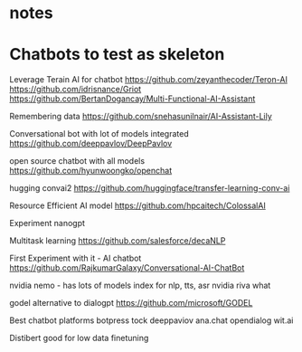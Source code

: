 # notes

# Chatbots to test as skeleton
Leverage Terain AI for chatbot
https://github.com/zeyanthecoder/Teron-AI
https://github.com/idrisnance/Griot
https://github.com/BertanDogancay/Multi-Functional-AI-Assistant

Remembering data
https://github.com/snehasunilnair/AI-Assistant-Lily

Conversational bot with lot of models integrated
https://github.com/deeppavlov/DeepPavlov

open source chatbot with all models
https://github.com/hyunwoongko/openchat

hugging convai2
https://github.com/huggingface/transfer-learning-conv-ai

Resource Efficient AI model
https://github.com/hpcaitech/ColossalAI

Experiment
nanogpt

Multitask learning
https://github.com/salesforce/decaNLP

First Experiment with it - AI chatbot
https://github.com/RajkumarGalaxy/Conversational-AI-ChatBot



nvidia nemo - has lots of models index for nlp, tts, asr
nvidia riva what

godel alternative to dialogpt
https://github.com/microsoft/GODEL

Best chatbot platforms
botpress
tock
deeppaviov
ana.chat
opendialog
wit.ai

Distibert good for low data finetuning
